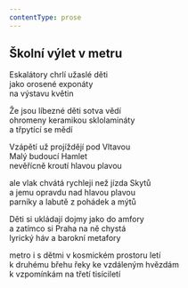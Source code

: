 ```yaml
---
contentType: prose
---
```


## Školní výlet v metru

Eskalátory chrlí užaslé děti  
jako orosené exponáty  
na výstavu květin

Že jsou líbezné děti sotva vědí  
ohromeny keramikou sklolamináty  
a třpytící se mědí

Vzápětí už projíždějí pod Vltavou  
Malý budoucí Hamlet  
nevěřícně kroutí hlavou plavou

ale vlak chvátá rychleji než jízda Skytů  
a jemu opravdu nad hlavou plavou  
parníky a labutě z pohádek a mýtů

Děti si ukládají dojmy jako do amfory  
a zatímco si Praha na ně chystá  
lyrický háv a barokní metafory

metro i s dětmi v kosmickém prostoru letí  
k druhému břehu řeky ke vzdáleným hvězdám  
k vzpomínkám na třetí tisíciletí
